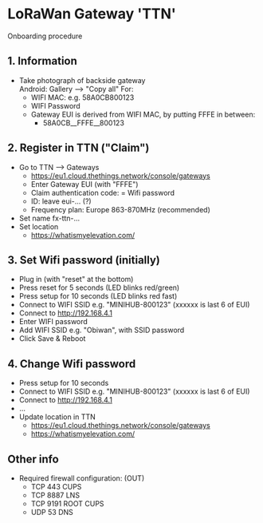
# LoRaWan Gateway 'TTN'

Onboarding procedure

## 1. Information

* Take photograph of backside gateway  
  Android: Gallery --> "Copy all"
  For:
	* WIFI MAC: e.g. 58A0CB800123
	* WIFI Password
	* Gateway EUI is derived from WIFI MAC, by putting FFFE in between:
		* 58A0CB__FFFE__800123

## 2. Register in TTN ("Claim")

* Go to TTN --> Gateways
	* https://eu1.cloud.thethings.network/console/gateways
	* Enter Gateway EUI (with "FFFE")
	* Claim authentication code: = Wifi password
	* ID: leave eui-... (?)
	* Frequency plan: Europe 863-870MHz (recommended)
* Set name fx-ttn-...
* Set location
	* https://whatismyelevation.com/

## 3. Set Wifi password (initially)

* Plug in (with "reset" at the bottom)
* Press reset for 5 seconds (LED blinks red/green)
* Press setup for 10 seconds (LED blinks red fast)
* Connect to WIFI SSID e.g. "MINIHUB-800123" (xxxxxx is last 6 of EUI)
* Connect to http://192.168.4.1  
* Enter WIFI password
* Add WIFI SSID e.g. "Obiwan", with SSID password
* Click Save & Reboot 

## 4. Change Wifi password

* Press setup for 10 seconds
* Connect to WIFI SSID e.g. "MINIHUB-800123" (xxxxxx is last 6 of EUI)
* Connect to http://192.168.4.1  
* ...
* Update location in TTN
	* https://eu1.cloud.thethings.network/console/gateways
	* https://whatismyelevation.com/


## Other info
 
* Required firewall configuration: (OUT)
	* TCP 443   CUPS
	* TCP 8887  LNS
	* TCP 9191  ROOT CUPS
	* UDP 53  DNS